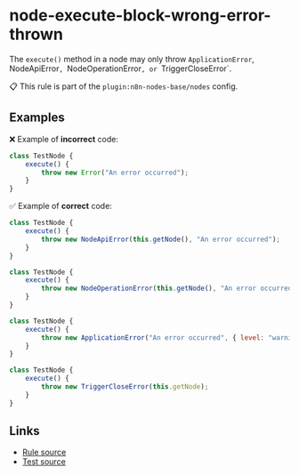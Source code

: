 [//]: # "File generated from a template. Do not edit this file directly."

# node-execute-block-wrong-error-thrown

The `execute()` method in a node may only throw `ApplicationError`, NodeApiError`, `NodeOperationError`, or `TriggerCloseError`.

📋 This rule is part of the `plugin:n8n-nodes-base/nodes` config.

## Examples

❌ Example of **incorrect** code:

```js
class TestNode {
	execute() {
		throw new Error("An error occurred");
	}
}
```

✅ Example of **correct** code:

```js
class TestNode {
	execute() {
		throw new NodeApiError(this.getNode(), "An error occurred");
	}
}

class TestNode {
	execute() {
		throw new NodeOperationError(this.getNode(), "An error occurred");
	}
}

class TestNode {
	execute() {
		throw new ApplicationError("An error occurred", { level: "warning" });
	}
}

class TestNode {
	execute() {
		throw new TriggerCloseError(this.getNode);
	}
}
```

## Links

- [Rule source](../../lib/rules/node-execute-block-wrong-error-thrown.ts)
- [Test source](../../tests/node-execute-block-wrong-error-thrown.test.ts)
